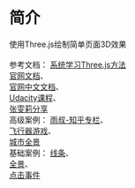 # 简介
使用Three.js绘制简单页面3D效果<br><br>
参考文档：
[系统学习Three.js方法](https://www.zhihu.com/question/36367846)<br>
[官网文档](https://threejs.org/docs/index.html#manual/introduction/Creating-a-scene)、<br>
[官网中文文档](http://techbrood.com/threejs/docs/)、<br>
[Udacity课程](https://classroom.udacity.com/courses/cs291)、<br>
[张雯莉分享](https://read.douban.com/reader/ebook/7412854/)<br>
高级案例：
[雨叔-知乎专栏](https://zhuanlan.zhihu.com/raincle)、<br>
[飞行器游戏](https://tympanus.net/codrops/2016/04/26/the-aviator-animating-basic-3d-scene-threejs/)、<br>
[城市全景](https://github.com/jeromeetienne/threex.proceduralcity)<br>
基础案例：
[线条](https://threejs.org/examples/#webgl_buffergeometry_drawcalls)、<br>
[全景](https://threejs.org/examples/#webgl_panorama_equirectangular)、<br>
[点击事件](https://threejs.org/examples/?q=ra#webgl_interactive_cubes)<br>
